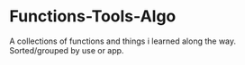 # Functions-Tools-Algo

A collections of functions and things i learned along the way. Sorted/grouped by use or app.
